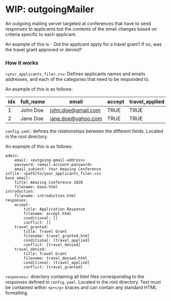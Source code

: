 # WIP: outgoingMailer

An outgoing mailing server targeted at conferences that have to send responses to applicants but the contents of the email changes based on criteria specific to each applicant.

An example of this is - Did the applicant apply for a travel grant? If so, was the travel grant approved or denied?

### How it works

`<your_applicants_file>.csv`: Defines applicants names and emails addresses, and each of the categories that need to be responded to.

An example of this is as follows:

| idx | full_name | email | accept | travel_applied | travel_granted | travel_denied |
|---|---|---|---|---|---|---|
| 1 | John Doe | john.doe@gmail.com | TRUE | TRUE | TRUE | FALSE |
| 2 | Jane Doe | jane.doe@yahoo.com | TRUE | TRUE | FALSE | TRUE |


`config.yaml`: defines the relationships between the different fields. Located in the root directory.

An example of this is as follows:

```
admin:
    email: <outgoing-gmail-address>
    password: <email-account-password>
    email_subject: Your Amazing Conference
infile: <path/to/your_applicants_file>.csv
base_email:
    title: Amazing Conference 2020
    filename: base.html
introduction:
    filename: introduction.html
responses:
    accept:
        title: Application Response
        filename: accept.html
        conditional: []
        conflict: []
    travel_granted:
        title: Travel Grant
        filename: travel_granted.html
        conditional: [travel_applied]
        conflict: [travel_denied]
    travel_denied:
        title: Travel Grant
        filename: travel_denied.html
        conditional: [travel_applied]
        conflict: [travel_granted]
```

`responses/`: directory containing all html files corresponding to the responses defined in `config.yaml`. Located in the root directory. Text must be contained within `<p></p>` braces and can contain any standard HTML formatting.
